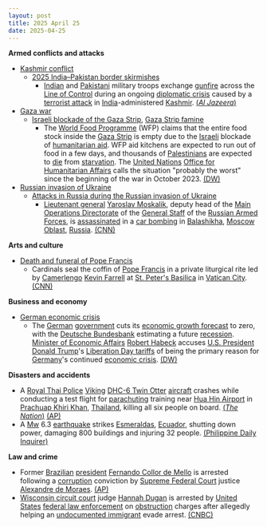 ```yaml
---
layout: post
title: 2025 April 25
date: 2025-04-25
---
```



**Armed conflicts and attacks**

* [Kashmir conflict](https://en.wikipedia.org/wiki/Kashmir_conflict "Kashmir conflict")
  + [2025 India–Pakistan border skirmishes](https://en.wikipedia.org/wiki/2025_India%E2%80%93Pakistan_border_skirmishes "2025 India–Pakistan border skirmishes")
    - [Indian](https://en.wikipedia.org/wiki/Indian_Armed_Forces "Indian Armed Forces") and [Pakistani](https://en.wikipedia.org/wiki/Pakistan_Armed_Forces "Pakistan Armed Forces") military troops exchange [gunfire](https://en.wikipedia.org/wiki/Gunshot "Gunshot") across the [Line of Control](https://en.wikipedia.org/wiki/Line_of_Control "Line of Control") during an ongoing [diplomatic crisis](https://en.wikipedia.org/wiki/2025_India%E2%80%93Pakistan_diplomatic_crisis "2025 India–Pakistan diplomatic crisis") caused by a [terrorist attack](https://en.wikipedia.org/wiki/2025_Pahalgam_attack "2025 Pahalgam attack") in [India](https://en.wikipedia.org/wiki/India "India")-administered [Kashmir](https://en.wikipedia.org/wiki/Kashmir "Kashmir"). [(*Al Jazeera*)](https://www.aljazeera.com/amp/news/2025/4/25/india-pakistan-tensions)
* [Gaza war](https://en.wikipedia.org/wiki/Gaza_war "Gaza war")
  + [Israeli blockade of the Gaza Strip](https://en.wikipedia.org/wiki/Israeli_blockade_of_the_Gaza_Strip "Israeli blockade of the Gaza Strip"), [Gaza Strip famine](https://en.wikipedia.org/wiki/Gaza_Strip_famine "Gaza Strip famine")
    - The [World Food Programme](https://en.wikipedia.org/wiki/World_Food_Programme "World Food Programme") (WFP) claims that the entire food stock inside the [Gaza Strip](https://en.wikipedia.org/wiki/Gaza_Strip "Gaza Strip") is empty due to the [Israeli](https://en.wikipedia.org/wiki/Israel "Israel") blockade of [humanitarian aid](https://en.wikipedia.org/wiki/Humanitarian_aid "Humanitarian aid"). WFP aid kitchens are expected to run out of food in a few days, and thousands of [Palestinians](https://en.wikipedia.org/wiki/Palestinians "Palestinians") are expected to [die](https://en.wikipedia.org/wiki/Famine "Famine") from [starvation](https://en.wikipedia.org/wiki/Starvation "Starvation"). The [United Nations](https://en.wikipedia.org/wiki/United_Nations "United Nations") [Office for Humanitarian Affairs](https://en.wikipedia.org/wiki/United_Nations_Office_for_the_Coordination_of_Humanitarian_Affairs "United Nations Office for the Coordination of Humanitarian Affairs") calls the situation "probably the worst" since the beginning of the war in October 2023. [(DW)](https://www.dw.com/en/world-food-programme-warns-of-mass-starvation-in-gaza/a-72356829)
* [Russian invasion of Ukraine](https://en.wikipedia.org/wiki/Russian_invasion_of_Ukraine "Russian invasion of Ukraine")
  + [Attacks in Russia during the Russian invasion of Ukraine](https://en.wikipedia.org/wiki/Attacks_in_Russia_during_the_Russian_invasion_of_Ukraine "Attacks in Russia during the Russian invasion of Ukraine")
    - [Lieutenant general](https://en.wikipedia.org/wiki/Lieutenant_general "Lieutenant general") [Yaroslav Moskalik](https://en.wikipedia.org/wiki/Yaroslav_Moskalik "Yaroslav Moskalik"), deputy head of the [Main Operations Directorate](https://en.wikipedia.org/wiki/Main_Operational_Directorate_of_the_General_Staff_of_the_Russian_Armed_Forces "Main Operational Directorate of the General Staff of the Russian Armed Forces") of the [General Staff](https://en.wikipedia.org/wiki/General_Staff_of_the_Armed_Forces_of_the_Russian_Federation "General Staff of the Armed Forces of the Russian Federation") of the [Russian Armed Forces](https://en.wikipedia.org/wiki/Russian_Armed_Forces "Russian Armed Forces"), is [assassinated](https://en.wikipedia.org/wiki/Assassination "Assassination") in a [car bombing](https://en.wikipedia.org/wiki/Car_bomb "Car bomb") in [Balashikha](https://en.wikipedia.org/wiki/Balashikha "Balashikha"), [Moscow Oblast](https://en.wikipedia.org/wiki/Moscow_Oblast "Moscow Oblast"), [Russia](https://en.wikipedia.org/wiki/Russia "Russia"). [(CNN)](https://www.cnn.com/2025/04/25/europe/russian-military-officer-killed-intl/index.html)

**Arts and culture**

* [Death and funeral of Pope Francis](https://en.wikipedia.org/wiki/Death_and_funeral_of_Pope_Francis "Death and funeral of Pope Francis")
  + Cardinals seal the coffin of [Pope Francis](https://en.wikipedia.org/wiki/Pope_Francis "Pope Francis") in a private liturgical rite led by [Camerlengo](https://en.wikipedia.org/wiki/Camerlengo_of_the_Holy_Roman_Church "Camerlengo of the Holy Roman Church") [Kevin Farrell](https://en.wikipedia.org/wiki/Kevin_Farrell "Kevin Farrell") at [St. Peter's Basilica](https://en.wikipedia.org/wiki/St._Peter%27s_Basilica "St. Peter's Basilica") in [Vatican City](https://en.wikipedia.org/wiki/Vatican_City "Vatican City"). [(CNN)](https://edition.cnn.com/2025/04/25/europe/pope-francis-coffin-close-vatican-intl/index.html)

**Business and economy**

* [German economic crisis](https://en.wikipedia.org/wiki/German_economic_crisis_%282022%E2%80%93present%29 "German economic crisis (2022–present)")
  + The [German](https://en.wikipedia.org/wiki/Germany "Germany") [government](https://en.wikipedia.org/wiki/Federal_Government_of_Germany "Federal Government of Germany") cuts its [economic growth forecast](https://en.wikipedia.org/wiki/Economic_growth "Economic growth") to zero, with the [Deutsche Bundesbank](https://en.wikipedia.org/wiki/Deutsche_Bundesbank "Deutsche Bundesbank") estimating a future [recession](https://en.wikipedia.org/wiki/Recession "Recession"). [Minister of Economic Affairs](https://en.wikipedia.org/wiki/Federal_Ministry_for_Economic_Affairs_and_Climate_Action "Federal Ministry for Economic Affairs and Climate Action") [Robert Habeck](https://en.wikipedia.org/wiki/Robert_Habeck "Robert Habeck") accuses [U.S. President](https://en.wikipedia.org/wiki/U.S._President "U.S. President") [Donald Trump](https://en.wikipedia.org/wiki/Donald_Trump "Donald Trump")'s [Liberation Day tariffs](https://en.wikipedia.org/wiki/Liberation_Day_tariffs "Liberation Day tariffs") of being the primary reason for [Germany](https://en.wikipedia.org/wiki/Germany "Germany")'s continued [economic crisis](https://en.wikipedia.org/wiki/Financial_crisis "Financial crisis"). [(DW)](https://www.dw.com/en/germany-expects-zero-growth-in-2025-blames-trump-tariffs/a-72338707)

**Disasters and accidents**

* A [Royal Thai Police](https://en.wikipedia.org/wiki/Royal_Thai_Police "Royal Thai Police") [Viking](https://en.wikipedia.org/wiki/Viking_Air "Viking Air") [DHC-6 Twin Otter](https://en.wikipedia.org/wiki/De_Havilland_Canada_DHC-6_Twin_Otter "De Havilland Canada DHC-6 Twin Otter") [aircraft](https://en.wikipedia.org/wiki/Police_aviation "Police aviation") crashes while conducting a test flight for [parachuting](https://en.wikipedia.org/wiki/Parachuting "Parachuting") training near [Hua Hin Airport](https://en.wikipedia.org/wiki/Hua_Hin_Airport "Hua Hin Airport") in [Prachuap Khiri Khan](https://en.wikipedia.org/wiki/Prachuap_Khiri_Khan "Prachuap Khiri Khan"), [Thailand](https://en.wikipedia.org/wiki/Thailand "Thailand"), killing all six people on board. [(*The Nation*)](https://www.nationthailand.com/news/general/40049239) [(AP)](https://apnews.com/article/thailand-police-plane-crash-hua-hin-28d0337255c5b87d51f7e7727f57b125)
* A [Mw](https://en.wikipedia.org/wiki/Richter_scale "Richter scale") 6.3 [earthquake](https://en.wikipedia.org/wiki/Earthquake "Earthquake") strikes [Esmeraldas](https://en.wikipedia.org/wiki/Esmeraldas%2C_Ecuador "Esmeraldas, Ecuador"), [Ecuador](https://en.wikipedia.org/wiki/Ecuador "Ecuador"), shutting down power, damaging 800 buildings and injuring 32 people. [(Philippine Daily Inquirer)](https://globalnation.inquirer.net/274464/6-3-ecuador-quake-hundreds-of-buildings-damaged-dozens-injured)

**Law and crime**

* Former [Brazilian](https://en.wikipedia.org/wiki/Brazil "Brazil") [president](https://en.wikipedia.org/wiki/President_of_Brazil "President of Brazil") [Fernando Collor de Mello](https://en.wikipedia.org/wiki/Fernando_Collor_de_Mello "Fernando Collor de Mello") is arrested following a [corruption](https://en.wikipedia.org/wiki/Corruption "Corruption") conviction by [Supreme Federal Court](https://en.wikipedia.org/wiki/Supreme_Federal_Court "Supreme Federal Court") justice [Alexandre de Moraes](https://en.wikipedia.org/wiki/Alexandre_de_Moraes "Alexandre de Moraes"). [(AP)](https://apnews.com/article/brazil-fernando-collor-former-president-corruption-prison-04c4c04d633c7a02aadd086e2fcaf734)
* [Wisconsin circuit court](https://en.wikipedia.org/wiki/Wisconsin_circuit_courts "Wisconsin circuit courts") judge [Hannah Dugan](https://en.wikipedia.org/wiki/Hannah_Dugan "Hannah Dugan") is arrested by [United States](https://en.wikipedia.org/wiki/United_States "United States") [federal law enforcement](https://en.wikipedia.org/wiki/Federal_law_enforcement_in_the_United_States "Federal law enforcement in the United States") on [obstruction](https://en.wikipedia.org/wiki/Obstruction_of_justice "Obstruction of justice") charges after allegedly helping an [undocumented immigrant](https://en.wikipedia.org/wiki/Illegal_immigration_to_the_United_States "Illegal immigration to the United States") evade arrest. [(CNBC)](https://www.cnbc.com/2025/04/25/fbi-arrest-judge-hannah-dugan-milwaukee.html)
